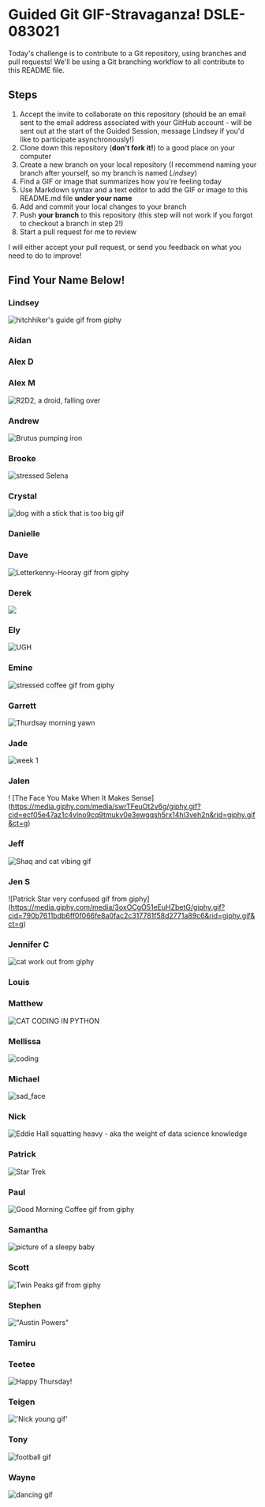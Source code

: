 # Guided Git GIF-Stravaganza! DSLE-083021

Today's challenge is to contribute to a Git repository, using branches and pull requests! We'll be using a Git branching workflow to all contribute to this README file.

## Steps

1. Accept the invite to collaborate on this repository (should be an email sent to the email address associated with your GitHub account - will be sent out at the start of the Guided Session, message Lindsey if you'd like to participate asynchronously!)
2. Clone down this repository (**don't fork it!**) to a good place on your computer
3. Create a new branch on your local repository (I recommend naming your branch after yourself, so my branch is named _Lindsey_)
4. Find a GIF or image that summarizes how you're feeling today
5. Use Markdown syntax and a text editor to add the GIF or image to this README.md file **under your name**
6. Add and commit your local changes to your branch
7. Push **your branch** to this repository (this step will not work if you forgot to checkout a branch in step 2!)
8. Start a pull request for me to review

I will either accept your pull request, or send you feedback on what you need to do to improve!

## Find Your Name Below!

### Lindsey

![hitchhiker's guide gif from giphy](https://media.giphy.com/media/esIEbQqOP14PK/giphy.gif?cid=ecf05e47uv192vxnlwyupoicecvhpmwb7undx1lyorrj6ire&rid=giphy.gif&ct=g)

### Aidan

### Alex D

### Alex M

![R2D2, a droid, falling over](https://media.giphy.com/media/bq6F8QYqBU7Yc/giphy.gif?cid=ecf05e47bfiq2kxz80ltl6e938rylr2zk5yl4wix2jb2pys5&rid=giphy.gif&ct=g)

### Andrew

![Brutus pumping iron](https://media.giphy.com/media/xT8qBbNGjXTo4XzuJa/giphy.gif?cid=ecf05e47f5m0lfm2uwjdvm4c0h5b7sgkirh23c1viux5y1si&rid=giphy.gif&ct=g)

### Brooke

![stressed Selena](https://media.giphy.com/media/Pjr0NCGk4WMQPQtg0C/giphy-downsized-large.gif?cid=ecf05e47ozxd6qpf3lzc6yd7yfvtext7612hkdvg2ul3y110&rid=giphy-downsized-large.gif&ct=g)

### Crystal

![dog with a stick that is too big gif](https://c.tenor.com/bQLlr6k9ZycAAAAM/big-brain.gif)

### Danielle

### Dave

![Letterkenny-Hooray gif from giphy](https://media.giphy.com/media/AhXw4MktwT7C16OsmG/giphy.gif?)

### Derek 
![](https://media.giphy.com/media/3nbxypT20Ulmo/giphy.gif)


### Ely 
![UGH](https://media.wired.com/photos/59326d5344db296121d6aee9/master/pass/8552.gif)


### Emine

![stressed coffee gif from giphy](https://media.giphy.com/media/M4ecx9P2jI4tq/giphy.gif?cid=ecf05e47ijn5e7fpzebtq96meuibopwmweo6op524mxygd80&rid=giphy.gif&ct=g)

### Garrett

![Thurdsay morning yawn](https://media.giphy.com/media/bGCwmLDnwL25kCg3FV/giphy-downsized-large.gif?cid=ecf05e47akijuukxixoubx0tr82j43haolejeiu916133scj&rid=giphy-downsized-large.gif&ct=g)

### Jade

![week 1](https://media.giphy.com/media/9M5jK4GXmD5o1irGrF/giphy.gif)


### Jalen 
! [The Face You Make When It Makes Sense] (https://media.giphy.com/media/swrTFeuOt2v6g/giphy.gif?cid=ecf05e47az1c4vlno9cq9tmukv0e3ewgqsh5rx14hl3veh2n&rid=giphy.gif&ct=g)


### Jeff

![Shaq and cat vibing gif](https://media.giphy.com/media/W80Y9y1XwiL84/giphy.gif?cid=ecf05e47lgamqhb0oanihkoaplo7vc1td0io6e5z8479fgga&rid=giphy.gif&ct=g)

### Jen S

![Patrick Star very confused gif from giphy] (https://media.giphy.com/media/3oxOCgO51eEuHZbetG/giphy.gif?cid=790b7611bdb6ff0f066fe8a0fac2c317781f58d2771a89c6&rid=giphy.gif&ct=g)

### Jennifer C

![cat work out from giphy](https://media.giphy.com/media/uLjx3T8zp2ZWPe3yN5/giphy.gif?cid=ecf05e47pbwvm35z44508lun7sdh1x3lzo6ymu93xxr3pe9r&rid=giphy.gif&ct=g)

### Louis

### Matthew

![CAT CODING IN PYTHON](https://media.giphy.com/media/unQ3IJU2RG7DO/giphy.gif?cid=ecf05e47piqdxj29dd3nxizfo5zljc4brwpop9bq9s284uz2&rid=giphy.gif&ct=g)

### Mellissa 
![coding](https://media.giphy.com/media/13HgwGsXF0aiGY/giphy.gif?cid=ecf05e47uasm9bi8g9gyqr763rfspewjx4gzrv5pgzkwd0e8&rid=giphy.gif&ct=g)

### Michael

![sad_face](https://media.giphy.com/media/xUPGcw2IEav7WLusHC/giphy.gif)

### Nick

![Eddie Hall squatting heavy - aka the weight of data science knowledge](https://ironmind.com/export/sites/ironmind/.galleries/images-2017/eddie-hall-squat-wsm17.jpg_1923982385.jpg)

### Patrick

![Star Trek](https://media1.giphy.com/media/5hxrnfcvarTa7Sml02/giphy.gif?cid=790b7611e5ad698eb5df0ed17f415502d99847be0f00184b&rid=giphy.gif&ct=g)

### Paul

![Good Morning Coffee gif from giphy](https://media.giphy.com/media/xFmwnGWu0UUb0pRIVq/giphy.gif?cid=ecf05e47fma61cl32hatphger34yab7qkjhqwtuyp8rsnipo&rid=giphy.gif&ct=g)

### Samantha

![picture of a sleepy baby](https://media.giphy.com/media/xT8qBvH1pAhtfSx52U/giphy.gif?cid=ecf05e47purjp99af5quyedqo3c661se4iaov66t4edwce5f&rid=giphy.gif)

### Scott

![Twin Peaks gif from giphy](https://media.giphy.com/media/3o6wryqu8svcXbjVbW/giphy.gif?cid=ecf05e473btwx1mfs5r46rm60mxxleh4l228sflmi6pzazcw&rid=giphy.gif&ct=g)

### Stephen

!["Austin Powers"](https://media.giphy.com/media/26gs7tPvTp95xZZIs/giphy-downsized-large.gif?cid=ecf05e47gtk985ifd65kvxtuuxqqmh0gdybg9nubgwh0yai2&rid=giphy-downsized-large.gif&ct=g)

### Tamiru


### Teetee 
![Happy Thursday!](https://media2.giphy.com/media/QydOVgahElhEYVih6Q/giphy.gif)


### Teigen 
!['Nick young gif'](https://giphy.com/gifs/nick-young-xL7PDV9frcudO)


### Tony

![football gif](http://www.baltimorefishbowl.com/wp-content/uploads/2015/01/ben-roethlisberger-intercepted-by-baltimore-replay.gif)

### Wayne
![dancing gif](https://media.giphy.com/media/u3GGFZUzWeOQRAf0M8/giphy.gif?cid=ecf05e47dce454b403f298b91c417597c2fd5b29f3a89db7&rid=giphy.gif&ct=g)
